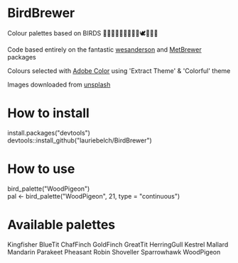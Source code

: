 # BirdBrewer

Colour palettes based on BIRDS :parrot::flamingo::dodo::swan::eagle::penguin::chicken::turkey::rooster::dove::duck::owl::peacock:

Code based entirely on the fantastic [wesanderson](https://github.com/karthik/wesanderson) and [MetBrewer](https://github.com/BlakeRMills/MetBrewer) packages

Colours selected with [Adobe Color](https://color.adobe.com/create/image) using 'Extract Theme' & 'Colorful' theme

Images downloaded from [unsplash](https://unsplash.com/)

# How to install
install.packages("devtools")
devtools::install_github("lauriebelch/BirdBrewer")

# How to use 
bird_palette("WoodPigeon")\
pal <- bird_palette("WoodPigeon", 21, type = "continuous")

# Available palettes

  Kingfisher
  BlueTit
  ChafFinch
  GoldFinch
  GreatTit
  HerringGull
  Kestrel
  Mallard
  Mandarin
  Parakeet
  Pheasant
  Robin
  Shoveller
  Sparrowhawk
  WoodPigeon

